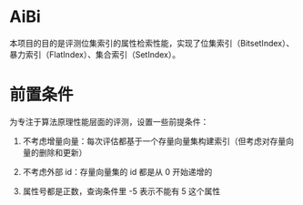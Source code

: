 # AiBi

本项目的目的是评测位集索引的属性检索性能，实现了位集索引（BitsetIndex）、暴力索引（FlatIndex）、集合索引（SetIndex）。

# 前置条件

为专注于算法原理性能层面的评测，设置一些前提条件：

1. 不考虑增量向量：每次评估都基于一个存量向量集构建索引（但考虑对存量向量的删除和更新）

2. 不考虑外部 id：存量向量集的 id 都是从 0 开始递增的

3. 属性号都是正数，查询条件里 -5 表示不能有 5 这个属性